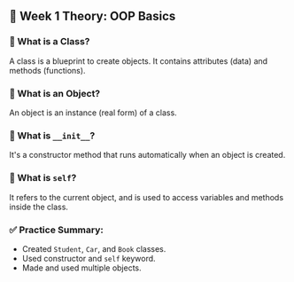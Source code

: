 ## 🧠 Week 1 Theory: OOP Basics

### 🔹 What is a Class?
A class is a blueprint to create objects. It contains attributes (data) and methods (functions).

### 🔹 What is an Object?
An object is an instance (real form) of a class.

### 🔹 What is `__init__`?
It's a constructor method that runs automatically when an object is created.

### 🔹 What is `self`?
It refers to the current object, and is used to access variables and methods inside the class.

### ✅ Practice Summary:
- Created `Student`, `Car`, and `Book` classes.
- Used constructor and `self` keyword.
- Made and used multiple objects.
